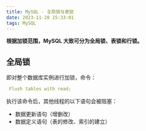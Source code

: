 ```yaml
---
title: MySQL - 全局锁与表锁
date: 2023-11-28 15:33:01
tags: MySQL
---
```


**根据加锁范围，MySQL 大致可分为全局锁、表锁和行锁。**

## 全局锁

即对整个数据库实例进行加锁，命令：

```yaml
 Flush tables with read;
```
     
执行该命令后，其他线程的以下语句会被阻塞：

 - 数据更新语句（增删改）
 - 数据定义语句（表的修改、索引的建立）

<!--stackedit_data:
eyJoaXN0b3J5IjpbLTYwODU0NzgzNywxMDQ2MTEzNjM3LDEyNT
E0Mzc0MzYsMjA2ODg0Njk3NSwtNTE0MDk2ODMxLDE5OTEwNDM0
MjcsLTE5NDM0NjU1MzYsLTEzNjk0NDYzMTAsLTUwMTAzMDg2MF
19
-->